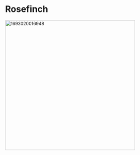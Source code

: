 # Rosefinch

<img width="418" alt="1693020016948" src="https://github.com/1261385937/Rosefinch/assets/19810905/424b5077-70da-4813-ab0b-5eea44e020eb">

